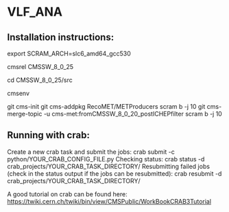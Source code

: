 # VLF_ANA

## Installation instructions:

export SCRAM_ARCH=slc6_amd64_gcc530

cmsrel CMSSW_8_0_25

cd CMSSW_8_0_25/src

cmsenv

git cms-init
git cms-addpkg RecoMET/METProducers
scram b -j 10
git cms-merge-topic -u cms-met:fromCMSSW_8_0_20_postICHEPfilter
scram b -j 10


## Running with crab:
Create a new crab task and submit the jobs:
crab submit -c python/YOUR_CRAB_CONFIG_FILE.py
Checking status:
crab status -d crab_projects/YOUR_CRAB_TASK_DIRECTORY/
Resubmitting failed jobs (check in the status output if the jobs can be resubmitted):
crab resubmit -d crab_projects/YOUR_CRAB_TASK_DIRECTORY/

A good tutorial on crab can be found here: https://twiki.cern.ch/twiki/bin/view/CMSPublic/WorkBookCRAB3Tutorial
